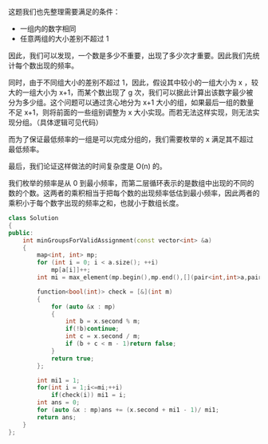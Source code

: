 
这题我们也先整理需要满足的条件：

- 一组内的数字相同
- 任意两组的大小差别不超过 1


因此，我们可以发现，一个数是多少不重要，出现了多少次才重要。因此我们先统计每个数出现的频率。

同时，由于不同组大小的差别不超过 1，因此，假设其中较小的一组大小为 x ，较大的一组大小为 x+1，而某个数出现了 g 次，我们可以据此计算出该数字最少被分为多少组。这个问题可以通过贪心地分为 x+1 大小的组，如果最后一组的数量不足 x+1，则将前面的一些组别调整为 x 大小实现。而若无法这样实现，则无法实现分组。（具体逻辑可见代码）

而为了保证最低频率的一组是可以完成分组的，我们需要枚举的 x 满足其不超过最低频率。

最后，我们论证这样做法的时间复杂度是 O(n) 的。

我们枚举的频率是从 0 到最小频率，而第二层循环表示的是数组中出现的不同的数的个数。这两者的乘积相当于把每个数的出现频率低估到最小频率，因此两者的乘积小于每个数字出现的频率之和，也就小于数组长度。



```cpp
class Solution
{
public:
    int minGroupsForValidAssignment(const vector<int> &a)
    {
        map<int, int> mp;
        for (int i = 0; i < a.size(); ++i)
            mp[a[i]]++;
        int mi = max_element(mp.begin(),mp.end(),[](pair<int,int>a,pair<int,int>b){return a.second<b.second;})->second;

        function<bool(int)> check = [&](int m)
        {
            for (auto &x : mp)
            {
                int b = x.second % m;
                if(!b)continue;
                int c = x.second / m;
                if (b + c < m - 1)return false;
            }
            return true;
        };

        int mi1 = 1;
        for(int i = 1;i<=mi;++i)
            if(check(i)) mi1 = i;
        int ans = 0;
        for (auto &x : mp)ans += (x.second + mi1 - 1)/ mi1;
        return ans;
    }
};
```

